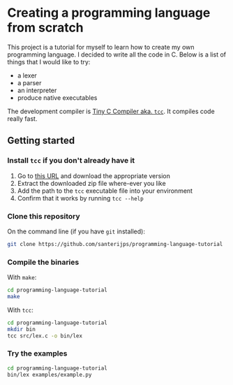 # Creating a programming language from scratch

This project is a tutorial for myself to learn how to create my own programming language. I decided to write all the code in C. Below is a list of things that I would like to try:

- a lexer
- a parser
- an interpreter
- produce native executables

The development compiler is [Tiny C Compiler aka. `tcc`](https://bellard.org/tcc/). It compiles code really fast.

## Getting started

### Install `tcc` if you don't already have it

1. Go to [this URL](http://download.savannah.gnu.org/releases/tinycc/) and download the appropriate version
2. Extract the downloaded zip file where-ever you like
3. Add the path to the `tcc` executable file into your environment
4. Confirm that it works by running `tcc --help`

### Clone this repository

On the command line (if you have `git` installed):

```sh
git clone https://github.com/santerijps/programming-language-tutorial
```

### Compile the binaries

With `make`:

```sh
cd programming-language-tutorial
make
```

With `tcc`:

```sh
cd programming-language-tutorial
mkdir bin
tcc src/lex.c -o bin/lex
```

### Try the examples

```sh
cd programming-language-tutorial
bin/lex examples/example.py
```
